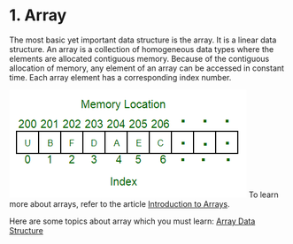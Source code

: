 # 1. Array
The most basic yet important data structure is the array. It is a linear data structure. 
An array is a collection of homogeneous data types where the elements are allocated contiguous memory. 
Because of the contiguous allocation of memory, any element of an array can be accessed in constant time. 
Each array element has a corresponding index number. 

![alt text](./Images/array2.png "Array Data Structure")
To learn more about arrays, refer to the article [Introduction to Arrays](https://www.geeksforgeeks.org/introduction-to-arrays/).

Here are some topics about array which you must learn: 
[Array Data Structure](https://www.geeksforgeeks.org/array-data-structure)
